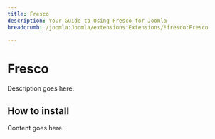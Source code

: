 ```yaml
---
title: Fresco
description: Your Guide to Using Fresco for Joomla
breadcrumb: /joomla:Joomla/extensions:Extensions/!fresco:Fresco

---
```


Fresco
======
Description goes here.


How to install
--------------
Content goes here.